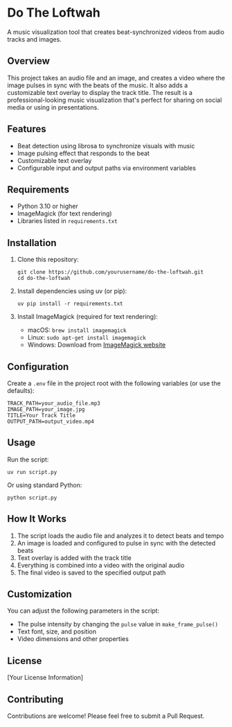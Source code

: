 # Do The Loftwah

A music visualization tool that creates beat-synchronized videos from audio tracks and images.

## Overview

This project takes an audio file and an image, and creates a video where the image pulses in sync with the beats of the music. It also adds a customizable text overlay to display the track title. The result is a professional-looking music visualization that's perfect for sharing on social media or using in presentations.

## Features

- Beat detection using librosa to synchronize visuals with music
- Image pulsing effect that responds to the beat
- Customizable text overlay
- Configurable input and output paths via environment variables

## Requirements

- Python 3.10 or higher
- ImageMagick (for text rendering)
- Libraries listed in `requirements.txt`

## Installation

1. Clone this repository:
   ```
   git clone https://github.com/yourusername/do-the-loftwah.git
   cd do-the-loftwah
   ```

2. Install dependencies using uv (or pip):
   ```
   uv pip install -r requirements.txt
   ```

3. Install ImageMagick (required for text rendering):
   - macOS: `brew install imagemagick`
   - Linux: `sudo apt-get install imagemagick`
   - Windows: Download from [ImageMagick website](https://imagemagick.org/script/download.php)

## Configuration

Create a `.env` file in the project root with the following variables (or use the defaults):

```
TRACK_PATH=your_audio_file.mp3
IMAGE_PATH=your_image.jpg
TITLE=Your Track Title
OUTPUT_PATH=output_video.mp4
```

## Usage

Run the script:

```
uv run script.py
```

Or using standard Python:

```
python script.py
```

## How It Works

1. The script loads the audio file and analyzes it to detect beats and tempo
2. An image is loaded and configured to pulse in sync with the detected beats
3. Text overlay is added with the track title
4. Everything is combined into a video with the original audio
5. The final video is saved to the specified output path

## Customization

You can adjust the following parameters in the script:
- The pulse intensity by changing the `pulse` value in `make_frame_pulse()`
- Text font, size, and position
- Video dimensions and other properties

## License

[Your License Information]

## Contributing

Contributions are welcome! Please feel free to submit a Pull Request.
